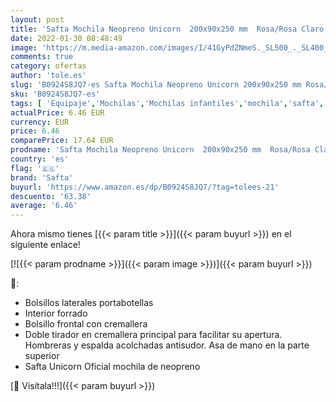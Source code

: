 ```yaml
---
layout: post
title: 'Safta Mochila Neopreno Unicorn  200x90x250 mm  Rosa/Rosa Claro'
date: 2022-01-30 08:48:49
image: 'https://m.media-amazon.com/images/I/41GyPdZNmeS._SL500_._SL400_.jpg'
comments: true
category: ofertas
author: 'tole.es'
slug: 'B0924S8JQ7-es Safta Mochila Neopreno Unicorn 200x90x250 mm Rosa/Rosa Claro'
sku: 'B0924S8JQ7-es'
tags: [ 'Equipaje','Mochilas','Mochilas infantiles','mochila','safta', ]
actualPrice: 6.46 EUR
currency: EUR
price: 6.46
comparePrice: 17.64 EUR
prodname: 'Safta Mochila Neopreno Unicorn  200x90x250 mm  Rosa/Rosa Claro'
country: 'es'
flag: '🇪🇸'
brand: 'Safta'
buyurl: 'https://www.amazon.es/dp/B0924S8JQ7/?tag=tolees-21'
descuento: '63.38'
average: '6.46'
---
```


Ahora mismo tienes [{{< param title >}}]({{< param buyurl >}}) en el siguiente enlace!

[![{{< param prodname >}}]({{< param image >}})]({{< param buyurl >}})

🔎:

- Bolsillos laterales portabotellas
- Interior forrado
- Bolsillo frontal con cremallera
- Doble tirador en cremallera principal para facilitar su apertura. Hombreras y espalda acolchadas antisudor. Asa de mano en la parte superior
- Safta Unicorn Oficial mochila de neopreno

[🛒 Visítala!!!]({{< param buyurl >}})
